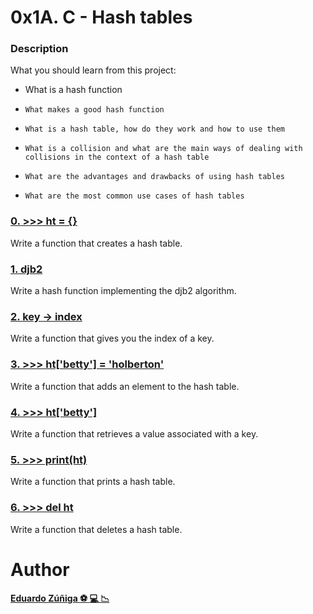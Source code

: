 # 0x1A. C - Hash tables
### Description

What you should learn from this project:

-  What is a hash function
-     What makes a good hash function
-     What is a hash table, how do they work and how to use them
-     What is a collision and what are the main ways of dealing with collisions in the context of a hash table
-     What are the advantages and drawbacks of using hash tables
-     What are the most common use cases of hash tables

### [0. >>> ht = {}](http://https://github.com/edwardzuniga/ "0. >>> ht = {}")

Write a function that creates a hash table.

### [1. djb2](https://github.com/edwardzuniga/ "1. djb2")

Write a hash function implementing the djb2 algorithm.

### [2. key -> index](https://github.com/edwardzuniga// "2. key -> index")

Write a function that gives you the index of a key.

### [3. >>> ht['betty'] = 'holberton'](https://github.com/edwardzuniga/ "3. >>> ht['betty'] = 'holberton'")

Write a function that adds an element to the hash table.

### [4. >>> ht['betty']](https://github.com/edwardzuniga/ "4. >>> ht['betty']")

Write a function that retrieves a value associated with a key.

### [5. >>> print(ht)](https://github.com/edwardzuniga/ "5. >>> print(ht)")

Write a function that prints a hash table.

### [6. >>> del ht](https://github.com/edwardzuniga/ "6. >>> del ht")

Write a function that deletes a hash table.

# Author

#### [Eduardo Zúñiga :soccer: :computer: :chart_with_downwards_trend:](https://github.com/edwardzuniga/ "Eduardo Zúñiga") 
